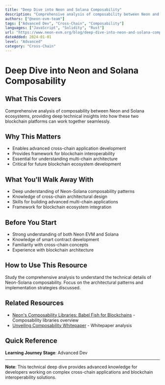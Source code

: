 ```yaml
---
title: "Deep Dive into Neon and Solana Composability"
description: "Comprehensive analysis of composability between Neon and Solana ecosystems"
authors: ["@neon-evm-team"]
tags: ["Advanced Dev", "Cross-Chain", "Composability"]
languages: ["JavaScript", "Solidity", "Rust"]
url: "https://www.neon-evm.org/blog/deep-dive-into-neon-and-solana-composability"
dateAdded: 2024-01-01
level: "Advanced"
category: "Cross-Chain"
---
```


# Deep Dive into Neon and Solana Composability

## What This Covers

Comprehensive analysis of composability between Neon and Solana ecosystems, providing deep technical insights into how these two blockchain platforms can work together seamlessly.

## Why This Matters

- Enables advanced cross-chain application development
- Provides framework for blockchain interoperability
- Essential for understanding multi-chain architecture
- Critical for future blockchain ecosystem development

## What You'll Walk Away With

- Deep understanding of Neon-Solana composability patterns
- Knowledge of cross-chain architectural design
- Skills for building advanced multi-chain applications
- Framework for blockchain ecosystem integration

## Before You Start

- Strong understanding of both Neon EVM and Solana
- Knowledge of smart contract development
- Familiarity with cross-chain concepts
- Experience with blockchain architecture

## How to Use This Resource

Study the comprehensive analysis to understand the technical details of Neon-Solana composability. Focus on the architectural patterns and implementation strategies discussed.

## Related Resources

- [Neon's Composability Libraries: Babel Fish for Blockchains](https://www.neonevm.org/blog/neons-composability-libraries-babel-fish-for-blockchains) - Composability libraries overview
- [Unveiling Composability Whitepaper](https://www.neonevm.org/blog/unveiling-composability-whitepaper-a-unified-framework-for-ethereum-solana-interaction) - Whitepaper analysis

## Quick Reference

**Learning Journey Stage**: Advanced Dev

---

**Note**: This technical deep dive provides advanced knowledge for developers working on complex cross-chain applications and blockchain interoperability solutions. 